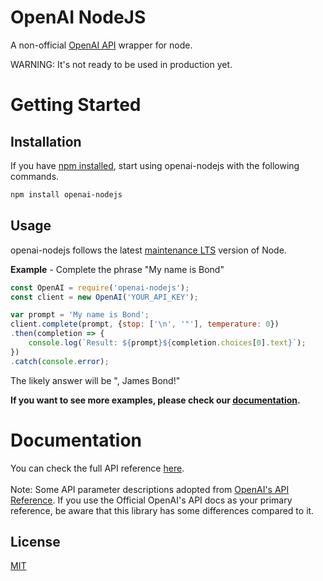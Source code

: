 # OpenAI NodeJS

A non-official [OpenAI API](https://beta.openai.com/docs/api-reference/introduction) wrapper for node.

WARNING: It's not ready to be used in production yet.

# Getting Started

## Installation

If you have [npm installed](https://www.npmjs.com/get-npm), start using openai-nodejs with the following commands.

```bash
npm install openai-nodejs
```

## Usage

openai-nodejs follows the latest [maintenance LTS](https://github.com/nodejs/Release#release-schedule) version of Node.

**Example** - Complete the phrase "My name is Bond"

```js
const OpenAI = require('openai-nodejs');
const client = new OpenAI('YOUR_API_KEY');

var prompt = 'My name is Bond';
client.complete(prompt, {stop: ['\n', '"'], temperature: 0})
.then(completion => {
    console.log(`Result: ${prompt}${completion.choices[0].text}`);
})
.catch(console.error);
```

The likely answer will be ", James Bond!"

__If you want to see more examples, please check our [documentation](https://useems.github.io/openai-nodejs/).__

# Documentation

You can check the full API reference [here](https://useems.github.io/openai-nodejs/).
\
\
Note: Some API parameter descriptions adopted from [OpenAI's API Reference](https://beta.openai.com/docs/api-reference). If you use the Official OpenAI's API docs as your primary reference, be aware that this library has some differences compared to it.

## License
[MIT](https://github.com/Useems/openai-nodejs/tree/main/LICENSE)